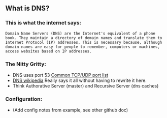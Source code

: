 


## What is DNS? 

### This is what the internet says: 
```
Domain Name Servers (DNS) are the Internet's equivalent of a phone book. They maintain a directory of domain names and translate them to Internet Protocol (IP) addresses. This is necessary because, although domain names are easy for people to remember, computers or machines, access websites based on IP addresses.
```

### The Nitty Gritty:

- DNS uses port 53 [Common TCP/UDP port list](https://en.wikipedia.org/wiki/List_of_TCP_and_UDP_port_numbers)
- [DNS wikipedia](https://en.wikipedia.org/wiki/Comparison_of_DNS_server_software) Really says it all without having to rewrite it here.
- Think Authorative Server (master) and Recursive Server (dns caches)


### Configuration:

- (Add config notes from example, see other github doc) 

